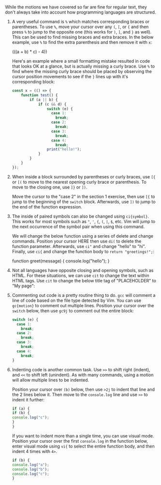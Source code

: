 While the motions we have covered so far are fine for regular text, they don't
always take into account how programming languages are structured.

1. A very useful command is `%` which matches corresponding braces or
   parentheses. To use `%`, move your cursor over any `(`, `[`, or `{` and then
   press `%` to jump to the opposite one (this works for `)`, `]`, and `}` as
   well). This can be used to find missing braces and extra braces. In the below
   example, use `%` to find the extra parenthesis and then remove it with `x`:

     (((a + b) * c) - 4))

   Here's an example where a small formatting mistake resulted in code that
   looks OK at a glance, but is actually missing a curly brace. Use `%` to find
   where the missing curly brace should be placed by observing the cursor
   position movements to see if the `}` lines up with it's corresponding
   block:

     ```js
     const x = (() => {
         function test() {
             if (a || b) {
                 if (c && d) {
                     switch (e) {
                       case 1:
                         break;
                       case 2:
                         break;
                       case 3:
                         break;
                       case 4:
                         break;
                     print("hello!");
                 }
             }
         }
     });
     ```

2. When inside a block surrounded by parentheses or curly braces, use `[{` or
   `[(` to move to the nearest opening curly brace or parenthesis. To move to
   the closing one, use `]}` or `])`.

   Move the cursor to the "case 2" in the section 1 exercise, then use `[{` to
   jump to the beginning of the `switch` block. Afterwards, use `])` to jump to
   the end of the function expression.

3. The inside of paired symbols can also be changed using `ci{symbol}`. This
   works for most symbols such as `"`, `'`, `{`, `(`, `|`, `$`, etc. Vim will
   jump to the next occurrence of the symbol pair when using this
   command.

   We will change the below function using a series of delete and change
   commands. Position your cursor HERE then use `di(` to delete the function
   parameter. Afterwards, use `ci"` and change "hello" to "hi". Finally, use
   `ci{` and change the function body to `return "greetings!";`:

     function greet(message) {
       console.log("hello");
     }
   
4. Not all languages have opposite closing and opening symbols, such as HTML.
   For these situations, we can use `cit` to change the text within HTML tags.
   Use `cit` to change the below title tag of "PLACEHOLDER" to "My page":

     <title>PLACEHOLDER</title>

5. Commenting out code is a pretty routine thing to do. `gcc` will comment a
   line of code based on the file type detected by Vim. You can use
   `gc{motion}` to comment out multiple lines. Position your cursor over the
   `switch` below, then use `gc9j` to comment out the entire block:

     ```js
     switch (e) {
       case 1:
         break;
       case 2:
         break;
       case 3:
         break;
       case 4:
         break;
     }
     ```

6. Indenting code is another common task. Use `>>` to shift right (indent), and
   `<<` to shift left (unindent). As with many commands, using a motion will
   allow multiple lines to be indented.

   Position your cursor over `(b)` below, then use `>2j` to indent that line
   and the 2 lines below it. Then move to the `console.log` line and use `>>`
   to indent it further:

     ```js
     if (a) {
     if (b) {
     console.log("c");
     }
     }
     ```

   If you want to indent more than a single time, you can use visual mode.
   Position your cursor over the first `console.log` in the function below,
   enter visual mode using `vi{` to select the entire function body, and then
   indent 4 times with `4>`.

     ```js
     if (b) {
     console.log("a");
     console.log("b");
     console.log("c");
     }
     ```
